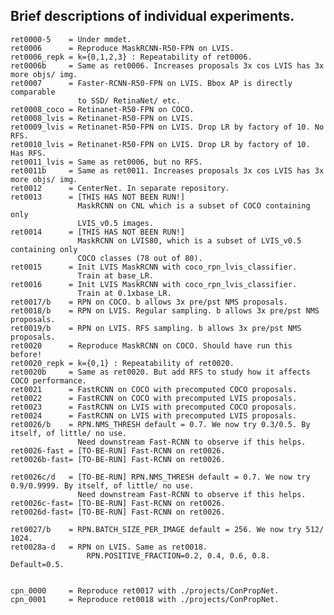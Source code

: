 ## Brief descriptions of individual experiments.

    ret0000-5    = Under mmdet.
    ret0006      = Reproduce MaskRCNN-R50-FPN on LVIS.
    ret0006_repk = k={0,1,2,3} : Repeatability of ret0006.
    ret0006b     = Same as ret0006. Increases proposals 3x cos LVIS has 3x more objs/ img.
    ret0007      = Faster-RCNN-R50-FPN on LVIS. Bbox AP is directly comparable
                   to SSD/ RetinaNet/ etc.
    ret0008_coco = Retinanet-R50-FPN on COCO.
    ret0008_lvis = Retinanet-R50-FPN on LVIS.
    ret0009_lvis = Retinanet-R50-FPN on LVIS. Drop LR by factory of 10. No RFS.
    ret0010_lvis = Retinanet-R50-FPN on LVIS. Drop LR by factory of 10. Has RFS.
    ret0011_lvis = Same as ret0006, but no RFS.
    ret0011b     = Same as ret0011. Increases proposals 3x cos LVIS has 3x more objs/ img.
    ret0012      = CenterNet. In separate repository.
    ret0013      = [THIS HAS NOT BEEN RUN!]
                   MaskRCNN on CNL which is a subset of COCO containing only
                   LVIS_v0.5 images.
    ret0014      = [THIS HAS NOT BEEN RUN!]
                   MaskRCNN on LVIS80, which is a subset of LVIS_v0.5 containing only
                   COCO classes (78 out of 80).
    ret0015      = Init LVIS MaskRCNN with coco_rpn_lvis_classifier.
                   Train at base_LR.
    ret0016      = Init LVIS MaskRCNN with coco_rpn_lvis_classifier.
                   Train at 0.1xbase_LR.
    ret0017/b    = RPN on COCO. b allows 3x pre/pst NMS proposals.
    ret0018/b    = RPN on LVIS. Regular sampling. b allows 3x pre/pst NMS proposals.
    ret0019/b    = RPN on LVIS. RFS sampling. b allows 3x pre/pst NMS proposals.
    ret0020      = Reproduce MaskRCNN on COCO. Should have run this before! 
    ret0020_repk = k={0,1} : Repeatability of ret0020.
    ret0020b     = Same as ret0020. But add RFS to study how it affects COCO performance. 
    ret0021      = FastRCNN on COCO with precomputed COCO proposals.
    ret0022      = FastRCNN on COCO with precomputed LVIS proposals.
    ret0023      = FastRCNN on LVIS with precomputed COCO proposals.
    ret0024      = FastRCNN on LVIS with precomputed LVIS proposals.
    ret0026/b    = RPN.NMS_THRESH default = 0.7. We now try 0.3/0.5. By itself, of little/ no use.
                   Need downstream Fast-RCNN to observe if this helps.
    ret0026-fast = [TO-BE-RUN] Fast-RCNN on ret0026.
    ret0026b-fast= [TO-BE-RUN] Fast-RCNN on ret0026.

    ret0026c/d   = [TO-BE-RUN] RPN.NMS_THRESH default = 0.7. We now try 0.9/0.9999. By itself, of little/ no use.
                   Need downstream Fast-RCNN to observe if this helps.
    ret0026c-fast= [TO-BE-RUN] Fast-RCNN on ret0026.
    ret0026d-fast= [TO-BE-RUN] Fast-RCNN on ret0026.

    ret0027/b    = RPN.BATCH_SIZE_PER_IMAGE default = 256. We now try 512/ 1024.
    ret0028a-d   = RPN on LVIS. Same as ret0018.
                     RPN.POSITIVE_FRACTION=0.2, 0.4, 0.6, 0.8. Default=0.5.


    cpn_0000     = Reproduce ret0017 with ./projects/ConPropNet.
    cpn_0001     = Reproduce ret0018 with ./projects/ConPropNet.

